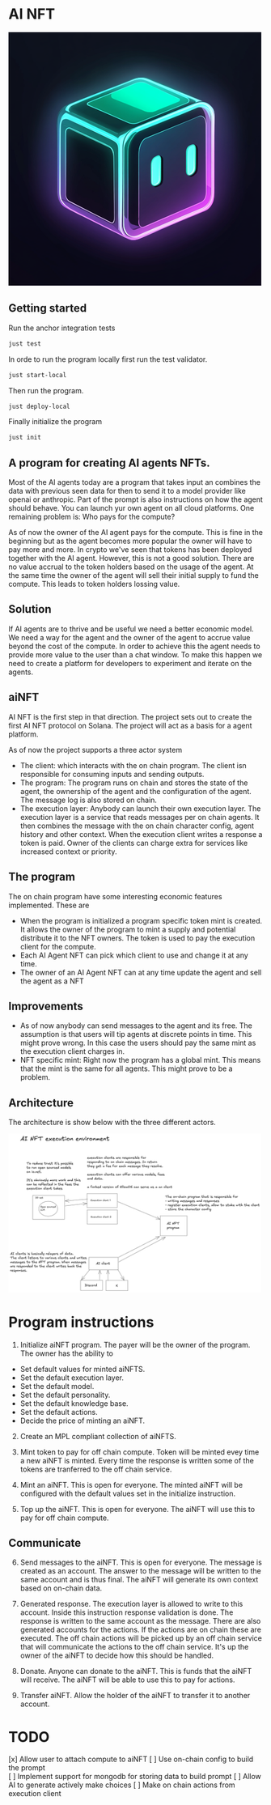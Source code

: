 # AI NFT

<img src="./assets/AINFT_logo.png" width="500">


## Getting started

Run the anchor integration tests
```bash 
just test 
```

In orde to run the program locally first run the test validator. 
```bash 
just start-local
```

Then run the program. 
```bash 
just deploy-local
```

Finally initialize the program 
```bash 
just init
```


## A program for creating AI agents NFTs. 

Most of the AI agents today are a program that takes input an combines the data with previous seen data for then to send it to a model provider like openai or anthropic. Part of the prompt is also instructions on how the agent should behave. You can launch yur own agent on all cloud platforms. One remaining problem is: Who pays for the compute? 

As of now the owner of the AI agent pays for the compute. This is fine in the beginning but as the agent becomes more popular the owner will have to pay more and more. In crypto we've seen that tokens has been deployed together with the AI agent. However, this is not a good solution. There are no value accrual to the token holders based on the usage of the agent. At the same time the owner of the agent will sell their initial supply to fund the compute. This leads to token holders lossing value. 

## Solution

If AI agents are to thrive and be useful we need a better economic model. We need a way for the agent and the owner of the agent to accrue value beyond the cost of the compute. In order to achieve this the agent needs to provide more value to the user than a chat window. To make this happen we need to create a platform for developers to experiment and iterate on the agents. 

## aiNFT
AI NFT is the first step in that direction. The project sets out to create the first AI NFT protocol on Solana. The project will act as a basis for a agent platform. 

As of now the project supports a three actor system

- The client: which interacts with the on chain program. The client isn responsible for consuming inputs and sending outputs.
- The program: The program runs on chain and stores the state of the agent, the ownership of the agent and the configuration of the agent. The message log is also stored on chain.
- The execution layer: Anybody can launch their own execution layer. The execution layer is a service that reads messages per on chain agents. It then combines the message with the on chain character config, agent history and other context. When the execution client writes a response a token is paid. Owner of the clients can charge extra for services like increased context or priority. 

## The program

The on chain program have some interesting economic features implemented. These are

- When the program is initialized a program specific token mint is created. It allows the owner of the program to mint a supply and potential distribute it to the NFT owners. The token is used to pay the execution client for the compute.
- Each AI Agent NFT can pick which client to use and change it at any time. 
- The owner of an AI Agent NFT can at any time update the agent and sell the agent as a NFT

## Improvements

- As of now anybody can send messages to the agent and its free. The assumption is that users will tip agents at discrete points in time. This might prove wrong. In this case the users should pay the same mint as the execution client charges in. 
- NFT specific mint: Right now the program has a global mint. This means that the mint is the same for all agents. This might prove to be a problem. 


## Architecture 
The architecture is show below with the three different actors. 

<img src="./assets/architecture.png" width="500">



# Program instructions

1. Initialize aiNFT program. The payer will be the owner of the program. The owner has the ability to 
- Set default values for minted aiNFTS. 
- Set the default execution layer. 
- Set the default model. 
- Set the default personality. 
- Set the default knowledge base. 
- Set the default actions. 
- Decide the price of minting an aiNFT. 

2. Create an MPL compliant collection of aiNFTS. 

3. Mint token to pay for off chain compute. Token will be minted evey time a new aiNFT is minted. Every time the response is written some of the tokens are tranferred to the off chain service. 

4. Mint an aiNFT. This is open for everyone. The minted aiNFT will be configured with the default values set in the initialize instruction. 

5. Top up the aiNFT. This is open for everyone. The aiNFT will use this to 
pay for off chain compute. 

## Communicate
 
6. Send messages to the aiNFT. This is open for everyone. The message is created as an account. The answer to the message will be written to the same account and is thus final. The aiNFT will generate its own context based on on-chain data. 

7. Generated response. The execution layer is allowed to write to this account. Inside this instruction response validation is done. The response is written to the same account as the message. There are also generated accounts for the actions. If the actions are on chain these are executed. The off chain actions will be picked up by an off chain service that will communicate the actions to the off chain service. It's up the owner of the aiNFT to decide how this should be handled. 

8. Donate. Anyone can donate to the aiNFT. This is funds that the aiNFT will receive. The aiNFT will be able to use this to pay for actions. 

9. Transfer aiNFT. Allow the holder of the aiNFT to transfer it to another account. 

# TODO
[x] Allow user to attach compute to aiNFT
[ ] Use on-chain config to build the prompt  
[ ] Implement support for mongodb for storing data to build prompt 
[ ] Allow AI to generate actively make choices
[ ] Make on chain actions from execution client

